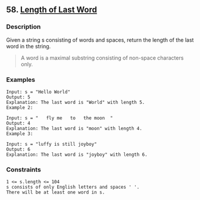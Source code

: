 ## 58. [Length of Last Word](https://leetcode.com/problems/length-of-last-word)

### Description
Given a string s consisting of words and spaces, return the length of the last word in the string.
> A word is a maximal substring consisting of non-space characters only.
 
### Examples

```
Input: s = "Hello World"
Output: 5
Explanation: The last word is "World" with length 5.
Example 2:

Input: s = "   fly me   to   the moon  "
Output: 4
Explanation: The last word is "moon" with length 4.
Example 3:

Input: s = "luffy is still joyboy"
Output: 6
Explanation: The last word is "joyboy" with length 6.
```

### Constraints
```
1 <= s.length <= 104
s consists of only English letters and spaces ' '.
There will be at least one word in s.
```
